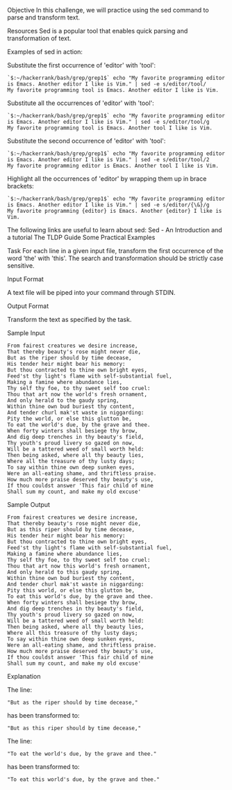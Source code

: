 Objective
In this challenge, we will practice using the sed command to parse and transform text.

Resources
Sed is a popular tool that enables quick parsing and transformation of text.

Examples of sed in action:

Substitute the first occurrence of 'editor' with 'tool':
```
`$:~/hackerrank/bash/grep/grep1$` echo "My favorite programming editor is Emacs. Another editor I like is Vim." | sed -e s/editor/tool/
My favorite programming tool is Emacs. Another editor I like is Vim.
```
Substitute all the occurrences of 'editor' with 'tool':
```
`$:~/hackerrank/bash/grep/grep1$` echo "My favorite programming editor is Emacs. Another editor I like is Vim." | sed -e s/editor/tool/g
My favorite programming tool is Emacs. Another tool I like is Vim.  
```
Substitute the second occurrence of 'editor' with 'tool':
```
`$:~/hackerrank/bash/grep/grep1$` echo "My favorite programming editor is Emacs. Another editor I like is Vim." | sed -e s/editor/tool/2
My favorite programming editor is Emacs. Another tool I like is Vim.
```
Highlight all the occurrences of 'editor' by wrapping them up in brace brackets:
```
`$:~/hackerrank/bash/grep/grep1$` echo "My favorite programming editor is Emacs. Another editor I like is Vim." | sed -e s/editor/{\&}/g
My favorite programming {editor} is Emacs. Another {editor} I like is Vim.
```
The following links are useful to learn about sed:
Sed - An Introduction and a tutorial
The TLDP Guide
Some Practical Examples

Task
For each line in a given input file, transform the first occurrence of the word 'the' with 'this'. The search and transformation should be strictly case sensitive.

Input Format

A text file will be piped into your command through STDIN.

Output Format

Transform the text as specified by the task.

Sample Input
```
From fairest creatures we desire increase,
That thereby beauty's rose might never die,
But as the riper should by time decease,
His tender heir might bear his memory:
But thou contracted to thine own bright eyes,
Feed'st thy light's flame with self-substantial fuel,
Making a famine where abundance lies,
Thy self thy foe, to thy sweet self too cruel:
Thou that art now the world's fresh ornament,
And only herald to the gaudy spring,
Within thine own bud buriest thy content,
And tender churl mak'st waste in niggarding:
Pity the world, or else this glutton be,
To eat the world's due, by the grave and thee.
When forty winters shall besiege thy brow,
And dig deep trenches in thy beauty's field,
Thy youth's proud livery so gazed on now,
Will be a tattered weed of small worth held:
Then being asked, where all thy beauty lies,
Where all the treasure of thy lusty days;
To say within thine own deep sunken eyes,
Were an all-eating shame, and thriftless praise.
How much more praise deserved thy beauty's use,
If thou couldst answer 'This fair child of mine
Shall sum my count, and make my old excuse'
```
Sample Output
```
From fairest creatures we desire increase,
That thereby beauty's rose might never die,
But as this riper should by time decease,
His tender heir might bear his memory:
But thou contracted to thine own bright eyes,
Feed'st thy light's flame with self-substantial fuel,
Making a famine where abundance lies,
Thy self thy foe, to thy sweet self too cruel:
Thou that art now this world's fresh ornament,
And only herald to this gaudy spring,
Within thine own bud buriest thy content,
And tender churl mak'st waste in niggarding:
Pity this world, or else this glutton be,
To eat this world's due, by the grave and thee.
When forty winters shall besiege thy brow,
And dig deep trenches in thy beauty's field,
Thy youth's proud livery so gazed on now,
Will be a tattered weed of small worth held:
Then being asked, where all thy beauty lies,
Where all this treasure of thy lusty days;
To say within thine own deep sunken eyes,
Were an all-eating shame, and thriftless praise.
How much more praise deserved thy beauty's use,
If thou couldst answer 'This fair child of mine
Shall sum my count, and make my old excuse'
```
Explanation

The line:
```
"But as the riper should by time decease,"
```
has been transformed to:
```
"But as this riper should by time decease,"  
```
The line:
```
"To eat the world's due, by the grave and thee."   
```
has been transformed to:
```
"To eat this world's due, by the grave and thee."
```